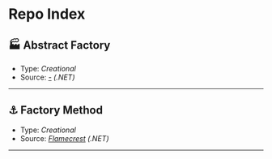 # Repo Index

## 🏭 Abstract Factory

- Type: *Creational*
- Source: *[-]() (.NET)*

---

## ⚓ Factory Method

- Type: *Creational*
- Source: *[Flamecrest](<https://github.com/GlassesPi/Evo/tree/master/Factory%20Method/Flamecrest>) (.NET)*

---
